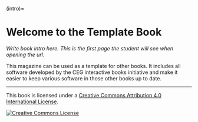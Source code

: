 (intro)=
# Welcome to the Template Book

_Write book intro here. This is the first page the student will see when opening the url._

This magazine can be used as a template for other books. It includes all software developed by the CEG interactive books initiative and make it easier to keep various software in those other books up to date.


---

This book is licensed under a <a rel="license" href="http://creativecommons.org/licenses/by/4.0/">Creative Commons Attribution 4.0 International License</a>.

<a rel="license" href="http://creativecommons.org/licenses/by/4.0/"><img alt="Creative Commons License" style="border-width:0" src="https://i.creativecommons.org/l/by/4.0/88x31.png"/></a>
